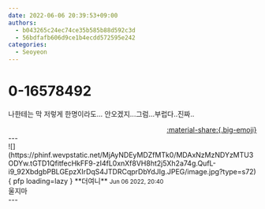 ```yaml
---
date: 2022-06-06 20:39:53+09:00
authors:
  - b043265c24ec74ce35b585b88d592c3d
  - 56bdfafb606d9ce1b4ecdd572595e242
categories:
  - Seoyeon
---
```


# 0-16578492

<div class="post-container" markdown="1">
<div class="content-container md-sidebar__scrollwrap" markdown="1">

나한테는 막 저렇게 한명이라도... 안오겠지...그럼...부럽다..진짜..

</div>
</div>

<div style="text-align: right;" markdown="1">
<a href="https://weverse.io/fromis9/fanpost/0-16578492" style="text-align: right;">:material-share:{.big-emoji}</a>
</div>
---

<div class="comments-container md-sidebar__scrollwrap" markdown="1">
<div class="comment" markdown="1">
<div class='id-container' markdown="1">
![](https://phinf.wevpstatic.net/MjAyNDEyMDZfMTk0/MDAxNzMzNDYzMTU3ODYw.tGTD1QfitfecHkFF9-zI4fL0xnXf8VH8ht2j5Xh2a74g.QufL-i9_92XbdgbPBLGEpzXIrDqS4JTDRCqprDbYdJIg.JPEG/image.jpg?type=s72){ pfp loading=lazy }
**<span class="artist">더여니</span>** <small>Jun 06 2022, 20:40</small><br>
</div>
<div class='comment-body' markdown="1">
울지마
</div>
</div>
</div>
---
